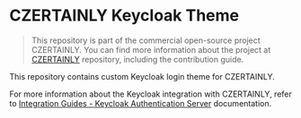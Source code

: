# CZERTAINLY Keycloak Theme

> This repository is part of the commercial open-source project CZERTAINLY. You can find more information about the project at [CZERTAINLY](https://github.com/CZERTAINLY/CZERTAINLY) repository, including the contribution guide.

This repository contains custom Keycloak login theme for CZERTAINLY.

For more information about the Keycloak integration with CZERTAINLY, refer to [Integration Guides - Keycloak Authentication Server](https://docs.czertainly.com/docs/integration-guides/keycloak/overview) documentation.